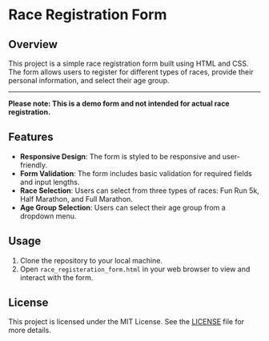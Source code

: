# Race Registration Form
## Overview
This project is a simple race registration form built using HTML and CSS. The form allows users to register for different types of races, provide their personal information, and select their age group.

---
**Please note: This is a demo form and not intended for actual race registration.**

## Features

- **Responsive Design**: The form is styled to be responsive and user-friendly.
- **Form Validation**: The form includes basic validation for required fields and input lengths.
- **Race Selection**: Users can select from three types of races: Fun Run 5k, Half Marathon, and Full Marathon.
- **Age Group Selection**: Users can select their age group from a dropdown menu.

## Usage

1. Clone the repository to your local machine.
2. Open `race_registeration_form.html` in your web browser to view and interact with the form.

## License

This project is licensed under the MIT License. See the [LICENSE](LICENSE) file for more details.
